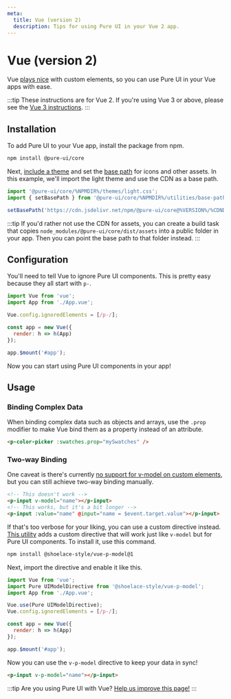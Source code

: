 ```yaml
---
meta:
  title: Vue (version 2)
  description: Tips for using Pure UI in your Vue 2 app.
---
```


# Vue (version 2)

Vue [plays nice](https://custom-elements-everywhere.com/#vue) with custom elements, so you can use Pure UI in your Vue apps with ease.

:::tip
These instructions are for Vue 2. If you're using Vue 3 or above, please see the [Vue 3 instructions](/frameworks/vue).
:::

## Installation

To add Pure UI to your Vue app, install the package from npm.

```bash
npm install @pure-ui/core
```

Next, [include a theme](/getting-started/themes) and set the [base path](/getting-started/installation#setting-the-base-path) for icons and other assets. In this example, we'll import the light theme and use the CDN as a base path.

```jsx
import '@pure-ui/core/%NPMDIR%/themes/light.css';
import { setBasePath } from '@pure-ui/core/%NPMDIR%/utilities/base-path';

setBasePath('https://cdn.jsdelivr.net/npm/@pure-ui/core@%VERSION%/%CDNDIR%/');
```

:::tip
If you'd rather not use the CDN for assets, you can create a build task that copies `node_modules/@pure-ui/core/dist/assets` into a public folder in your app. Then you can point the base path to that folder instead.
:::

## Configuration

You'll need to tell Vue to ignore Pure UI components. This is pretty easy because they all start with `p-`.

```js
import Vue from 'vue';
import App from './App.vue';

Vue.config.ignoredElements = [/p-/];

const app = new Vue({
  render: h => h(App)
});

app.$mount('#app');
```

Now you can start using Pure UI components in your app!

## Usage

### Binding Complex Data

When binding complex data such as objects and arrays, use the `.prop` modifier to make Vue bind them as a property instead of an attribute.

```html
<p-color-picker :swatches.prop="mySwatches" />
```

### Two-way Binding

One caveat is there's currently [no support for v-model on custom elements](https://github.com/vuejs/vue/issues/7830), but you can still achieve two-way binding manually.

```html
<!-- This doesn't work -->
<p-input v-model="name"></p-input>
<!-- This works, but it's a bit longer -->
<p-input :value="name" @input="name = $event.target.value"></p-input>
```

If that's too verbose for your liking, you can use a custom directive instead. [This utility](https://www.npmjs.com/package/@shoelace-style/vue-p-model) adds a custom directive that will work just like `v-model` but for Pure UI components. To install it, use this command.

```bash
npm install @shoelace-style/vue-p-model@1
```

Next, import the directive and enable it like this.

```js
import Vue from 'vue';
import Pure UIModelDirective from '@shoelace-style/vue-p-model';
import App from './App.vue';

Vue.use(Pure UIModelDirective);
Vue.config.ignoredElements = [/p-/];

const app = new Vue({
  render: h => h(App)
});

app.$mount('#app');
```

Now you can use the `v-p-model` directive to keep your data in sync!

```html
<p-input v-p-model="name"></p-input>
```

:::tip
Are you using Pure UI with Vue? [Help us improve this page!](https://github.com/ssjblue197/pure-ui/blob/next/docs/frameworks/vue-2.md)
:::

